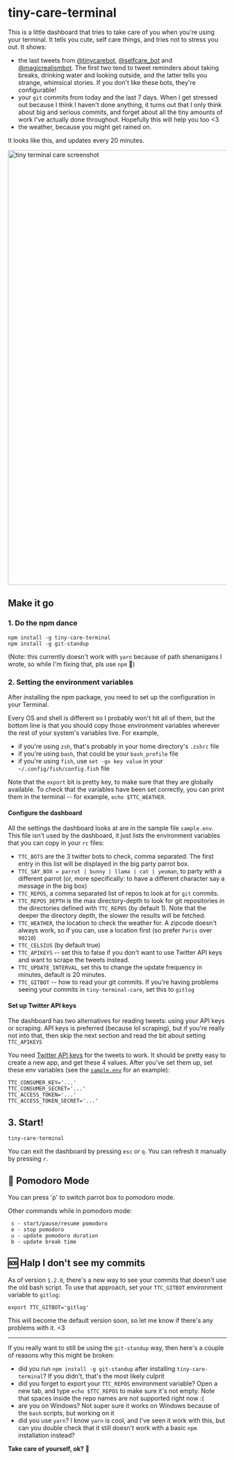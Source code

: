 # tiny-care-terminal
This is a little dashboard that tries to take care of you when you're using your terminal.
It tells you cute, self care things, and tries not to stress you out. It shows:
- the last tweets from [@tinycarebot](https://twitter.com/tinycarebot),
[@selfcare_bot](https://twitter.com/selfcare_bot) and
[@magicrealismbot](https://twitter.com/magicrealismbot). The first two tend
to tweet reminders about taking breaks, drinking water and looking outside, and the latter
tells you strange, whimsical stories. If you don't like these bots,
they're configurable!
- your `git` commits from today and the last 7 days. When I get stressed out
because I think I haven't done anything, it turns out that I only think about
big and serious commits, and forget about all the tiny amounts of work I've
actually done throughout. Hopefully this will help you too <3
- the weather, because you might get rained on.

It looks like this, and updates every 20 minutes.

<img width="1000" alt="tiny terminal care screenshot" src="https://cloud.githubusercontent.com/assets/1369170/25066240/adc3b1ac-21d5-11e7-9811-508b6bcfcc89.png">

## Make it go

### 1. Do the npm dance

```
npm install -g tiny-care-terminal
npm install -g git-standup
```
(Note: this currently doesn't work with `yarn` because of path shenanigans I wrote, so while I'm fixing that, pls use `npm` 🙏)

### 2. Setting the environment variables

After installing the npm package, you need to set up the configuration in your Terminal.

Every OS and shell is different so I probably won't hit all of them, but the bottom line is that
you should copy those environment variables wherever the rest of your system's variables live.
For example,
- if you're using `zsh`, that's probably in your home directory's `.zshrc` file
- if you're using `bash`, that could be your `bash_profile` file
- if you're using `fish`, use `set -gx key value` in your `~/.config/fish/config.fish` file

Note that the `export` bit is pretty key, to make sure that they are globally available. To check that the
variables have been set correctly, you can print them in the terminal -- for example, `echo $TTC_WEATHER`.

#### Configure the dashboard

All the settings the dashboard looks at are in the sample file `sample.env`. This file isn't used by the dashboard, it just
lists the environment variables that you can copy in your `rc` files:
  - `TTC_BOTS` are the 3 twitter bots to check, comma separated. The first entry
  in this list will be displayed in the big party parrot box.
  - `TTC_SAY_BOX = parrot | bunny | llama | cat | yeoman`, to party with a different parrot (or,
    more specifically: to have a different character say a message in the big box)
  - `TTC_REPOS`, a comma separated list of repos to look at for `git` commits.
  - `TTC_REPOS_DEPTH` is the max directory-depth to look for git repositories in
  the directories defined with `TTC_REPOS` (by default 1). Note that the deeper
  the directory depth, the slower the results will be fetched.
  - `TTC_WEATHER`, the location to check the weather for. A zipcode doesn't
    always work, so if you can, use a location first (so prefer `Paris` over
    `90210`)
  - `TTC_CELSIUS` (by default true)
  - `TTC_APIKEYS` -- set this to false if you don't want to use Twitter API
  keys and want to scrape the tweets instead.
  - `TTC_UPDATE_INTERVAL`, set this to change the update frequency in minutes, default is 20 minutes.
  - `TTC_GITBOT` -- how to read your git commits. If you're having problems
  seeing your commits in `tiny-terminal-care`, set this to `gitlog`

#### Set up Twitter API keys

The dashboard has two alternatives for reading tweets: using your API keys
or scraping. API keys is preferred (because lol scraping), but if you're
really not into that, then skip the next section and read the bit about
setting `TTC_APIKEYS`

You need [Twitter API keys](https://apps.twitter.com/) for the tweets to work.
It should be pretty easy to create a new app, and get these 4 values.
After you've set them up, set these env variables (see the [`sample.env`](sample.env) for an
example):

```
TTC_CONSUMER_KEY='...'
TTC_CONSUMER_SECRET='...'
TTC_ACCESS_TOKEN='...'
TTC_ACCESS_TOKEN_SECRET='...'
```

## 3. Start!
```
tiny-care-terminal
```
You can exit the dashboard by pressing `esc` or `q`. You can refresh it
manually by pressing `r`.


## 🍅 Pomodoro Mode

You can press 'p' to switch parrot box to pomodoro mode.

Other commands while in pomodoro mode:

```
 s - start/pause/resume pomodoro
 e - stop pomodoro
 u - update pomodoro duration
 b - update break time

```


## 🆘 Halp I don't see my commits
As of version `1.2.0`, there's a new way to
see your commits that doesn't use the old bash script. To use that approach, set your
`TTC_GITBOT` environment variable to `gitlog`:

```
export TTC_GITBOT='gitlog'
```

This will become the default version soon,
so let me know if there's any problems with it. <3

---

If you really want to still be using the `git-standup` way, then here's a couple of reasons why this might be broken:
- did you run `npm install -g git-standup` after installing `tiny-care-terminal`? If you didn't, that's the most likely culprit
- did you forget to export your `TTC_REPOS` environment variable? Open a new tab, and type `echo $TTC_REPOS` to make sure it's not empty. Note that spaces inside the repo names are not supported right now :(
- are you on Windows? Not super sure it works on Windows because of the `bash` scripts, but working on it
- did you use `yarn`? I know `yarn` is cool, and I've seen it work with this, but can you double check that it still doesn't work with a basic `npm` installation instead?

**Take care of yourself, ok? 💖**
